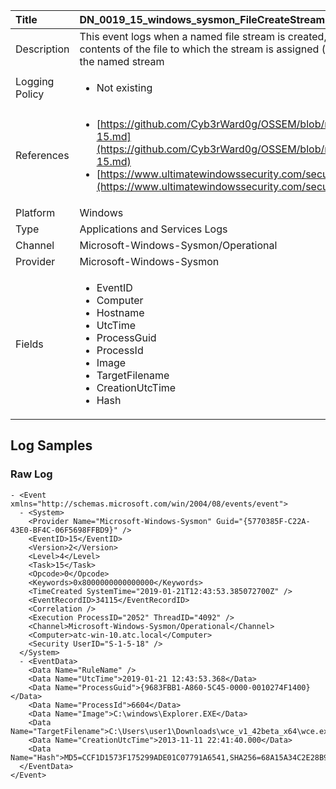 | Title          | DN_0019_15_windows_sysmon_FileCreateStreamHash       |
|:---------------|:------------------|
| Description    | This event logs when a named file stream is created, and it generates events  that log the hash of the contents of the file to which the stream is assigned  (the unnamed stream), as well as the contents of the named stream |
| Logging Policy | <ul><li> Not existing </li></ul> |
| References     | <ul><li>[https://github.com/Cyb3rWard0g/OSSEM/blob/master/data_dictionaries/windows/sysmon/event-15.md](https://github.com/Cyb3rWard0g/OSSEM/blob/master/data_dictionaries/windows/sysmon/event-15.md)</li><li>[https://www.ultimatewindowssecurity.com/securitylog/encyclopedia/event.aspx?eventid=90015](https://www.ultimatewindowssecurity.com/securitylog/encyclopedia/event.aspx?eventid=90015)</li></ul> |
| Platform       | Windows    |
| Type           | Applications and Services Logs        |
| Channel        | Microsoft-Windows-Sysmon/Operational     |
| Provider       | Microsoft-Windows-Sysmon    |
| Fields         | <ul><li>EventID</li><li>Computer</li><li>Hostname</li><li>UtcTime</li><li>ProcessGuid</li><li>ProcessId</li><li>Image</li><li>TargetFilename</li><li>CreationUtcTime</li><li>Hash</li></ul> |


## Log Samples

### Raw Log

```
- <Event xmlns="http://schemas.microsoft.com/win/2004/08/events/event">
  - <System>
    <Provider Name="Microsoft-Windows-Sysmon" Guid="{5770385F-C22A-43E0-BF4C-06F5698FFBD9}" /> 
    <EventID>15</EventID> 
    <Version>2</Version> 
    <Level>4</Level> 
    <Task>15</Task> 
    <Opcode>0</Opcode> 
    <Keywords>0x8000000000000000</Keywords> 
    <TimeCreated SystemTime="2019-01-21T12:43:53.385072700Z" /> 
    <EventRecordID>34115</EventRecordID> 
    <Correlation /> 
    <Execution ProcessID="2052" ThreadID="4092" /> 
    <Channel>Microsoft-Windows-Sysmon/Operational</Channel> 
    <Computer>atc-win-10.atc.local</Computer> 
    <Security UserID="S-1-5-18" /> 
  </System>
  - <EventData>
    <Data Name="RuleName" /> 
    <Data Name="UtcTime">2019-01-21 12:43:53.368</Data> 
    <Data Name="ProcessGuid">{9683FBB1-A860-5C45-0000-0010274F1400}</Data> 
    <Data Name="ProcessId">6604</Data> 
    <Data Name="Image">C:\windows\Explorer.EXE</Data> 
    <Data Name="TargetFilename">C:\Users\user1\Downloads\wce_v1_42beta_x64\wce.exe</Data> 
    <Data Name="CreationUtcTime">2013-11-11 22:41:40.000</Data> 
    <Data Name="Hash">MD5=CCF1D1573F175299ADE01C07791A6541,SHA256=68A15A34C2E28B9B521A240B948634617D72AD619E3950BC6DC769E60A0C3CF2</Data> 
  </EventData>
</Event>

```




